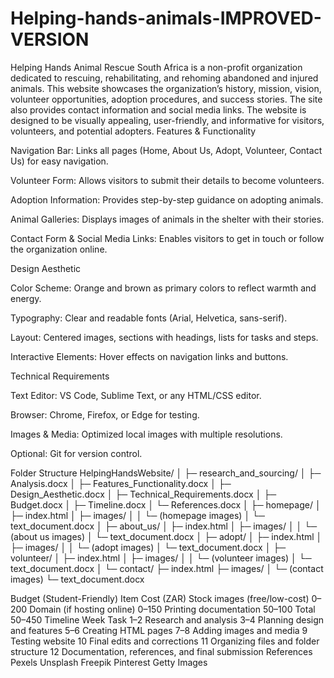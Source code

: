 # Helping-hands-animals-IMPROVED-VERSION

Helping Hands Animal Rescue South Africa is a non-profit organization dedicated to rescuing, rehabilitating, and rehoming abandoned and injured animals. This website showcases the organization’s history, mission, vision, volunteer opportunities, adoption procedures, and success stories. The site also provides contact information and social media links.
The website is designed to be visually appealing, user-friendly, and informative for visitors, volunteers, and potential adopters.
Features & Functionality

Navigation Bar: Links all pages (Home, About Us, Adopt, Volunteer, Contact Us) for easy navigation.

Volunteer Form: Allows visitors to submit their details to become volunteers.

Adoption Information: Provides step-by-step guidance on adopting animals.

Animal Galleries: Displays images of animals in the shelter with their stories.

Contact Form & Social Media Links: Enables visitors to get in touch or follow the organization online.

Design Aesthetic

Color Scheme: Orange and brown as primary colors to reflect warmth and energy.

Typography: Clear and readable fonts (Arial, Helvetica, sans-serif).

Layout: Centered images, sections with headings, lists for tasks and steps.

Interactive Elements: Hover effects on navigation links and buttons.

Technical Requirements

Text Editor: VS Code, Sublime Text, or any HTML/CSS editor.

Browser: Chrome, Firefox, or Edge for testing.

Images & Media: Optimized local images with multiple resolutions.

Optional: Git for version control.

Folder Structure
HelpingHandsWebsite/
│
├─ research_and_sourcing/
│   ├─ Analysis.docx
│   ├─ Features_Functionality.docx
│   ├─ Design_Aesthetic.docx
│   ├─ Technical_Requirements.docx
│   ├─ Budget.docx
│   ├─ Timeline.docx
│   └─ References.docx
│
├─ homepage/
│   ├─ index.html
│   ├─ images/
│   │   └─ (homepage images)
│   └─ text_document.docx
│
├─ about_us/
│   ├─ index.html
│   ├─ images/
│   │   └─ (about us images)
│   └─ text_document.docx
│
├─ adopt/
│   ├─ index.html
│   ├─ images/
│   │   └─ (adopt images)
│   └─ text_document.docx
│
├─ volunteer/
│   ├─ index.html
│   ├─ images/
│   │   └─ (volunteer images)
│   └─ text_document.docx
│
└─ contact/
    ├─ index.html
    ├─ images/
    │   └─ (contact images)
    └─ text_document.docx

Budget (Student-Friendly)
Item	Cost (ZAR)
Stock images (free/low-cost)	0–200
Domain (if hosting online)	0–150
Printing documentation	50–100
Total	50–450
Timeline
Week	Task
1–2	Research and analysis
3–4	Planning design and features
5–6	Creating HTML pages
7–8	Adding images and media
9	Testing website
10	Final edits and corrections
11	Organizing files and folder structure
12	Documentation, references, and final submission
References
Pexels
Unsplash
Freepik
Pinterest
Getty Images


